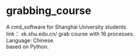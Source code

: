 # grabbing_course
A cmd_software for Shanghai University students.   
link： xk.shu.edu.cn/
grab course with 16 processes.   
Language: Chinese.   
based on Python.   
